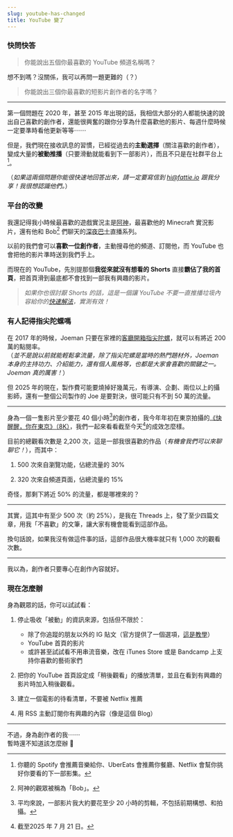 ```yaml
---
slug: youtube-has-changed
title: YouTube 變了
---
```

### 快問快答

> 你能說出五個你最喜歡的 YouTube 頻道名稱嗎？

想不到嗎？沒關係，我可以再問一題更難的（？）

> 你能說出三個你最喜歡的短影片創作者的名字嗎？

---

第一個問題在 2020 年，甚至 2015 年出現的話，我相信大部分的人都能快速的說出自己喜歡的創作者，還能很興奮的跟你分享為什麼喜歡他的影片、每週什麼時候一定要準時看他更新等等⋯⋯

但是，我們現在接收訊息的習慣，已經從過去的**主動選擇**（關注喜歡的創作者），變成大量的**被動推播**（只要滑動就能看到下一部影片），而且不只是在社群平台上[^1]。

（_如果這兩個問題你能很快速地回答出來，請一定要寫信到 hi@fattie.io 跟我分享！我很想認識他們。_）

### 平台的改變

我還記得我小時候最喜歡的遊戲實況主是[阿神](https://www.youtube.com/channel/UCnJEWsS5agXCkqIpyHC9Grg)，最喜歡他的 Minecraft 實況影片，還有他和 Bob[^2] 們聊天的[深夜巴士](https://youtube.com/playlist?list=PLtHA2VxfiZuUrny3w48hUQ9fGfsP_Bupm)直播系列。

以前的我們會可以**喜歡一位創作者**，主動搜尋他的頻道、訂閱他，而 YouTube 也會把他的影片準時送到我們手上。

而現在的 YouTube，先別提那個**我從來就沒有想看的 Shorts** 直接**霸佔了我的首頁**，把首頁滑到最底都不會找到一部我有興趣的影片。

> _如果你也很討厭 Shorts 的話，這是一個讓 YouTube 不要一直推播垃圾內容給你的[快速解法](https://youtu.be/ROaQW0-gKrg&t=69)，實測有效！_

### 有人記得指尖陀螺嗎

在 2017 年的時候，Joeman 只要在家裡的[客廳開箱指尖陀螺](https://youtu.be/g2MblLYAZyI?si=mavFcpgy-2gAkm0s)，就可以有將近 200 萬的點閱率。  
（_並不是說以前就能輕鬆拿流量，除了指尖陀螺是當時的熱門題材外，Joeman 本身的主持功力、介紹能力，還有個人風格等，也都是大家會喜歡的關鍵之一。Joeman 真的厲害！_）

但 2025 年的現在，製作費可能要燒掉好幾萬元，有導演、企劃、兩位以上的攝影師，還有一整個公司製作的 Joe 是要對決，很可能只有不到 50 萬的流量。

---

身為一個一隻影片至少要花 40 個小時[^3]的創作者，我今年年初在東京拍攝的[《快醒醒，你在東京》（8K）](https://youtu.be/JPtAAoyFNV8)，我們一起來看看截至今天[^4]的成效怎麼樣。

目前的總觀看次數是 2,200 次，這是一部我很喜歡的作品（_有機會我們可以來聊聊它！_），而其中：

1. 500 次來自瀏覽功能，佔總流量的 30%

2. 320 次來自頻道頁面，佔總流量的 15%

奇怪，那剩下將近 50% 的流量，都是哪裡來的？

---

其實，這其中有至少 500 次（約 25%），是我在 Threads 上，發了至少四篇文章，用我「不喜歡」的文筆，讓大家有機會能看到這部作品。

換句話說，如果我沒有做這件事的話，這部作品很大機率就只有 1,000 次的觀看次數。

---

我以為，創作者只要專心在創作內容就好。

### 現在怎麼辦

身為觀眾的話，你可以試試看：

1. 停止吸收「被動」的資訊來源，包括但不限於：

   - 除了你追蹤的朋友以外的 IG 貼文（官方提供了一個選項，[這是教學](https://help.instagram.com/423267105807548)）
   - YouTube 首頁的影片
   - 或許甚至試試看不用串流音樂，改在 iTunes Store 或是 Bandcamp 上支持你喜歡的藝術家們

2. 把你的 YouTube 首頁設定成「稍後觀看」的播放清單，並且在看到有興趣的影片時加入稍後觀看。

3. 建立一個電影的待看清單，不要被 Netflix 推薦

4. 用 RSS 主動訂閱你有興趣的內容（像是這個 Blog）

---

不過，身為創作者的我⋯⋯  
暫時還不知道該怎麼辦 🤔

[^1]: 你聽的 Spotify 會推薦音樂給你、UberEats 會推薦你餐廳、Netflix 會幫你挑好你要看的下一部影集。

[^2]: 阿神的觀眾被稱為「Bob」。

[^3]: 平均來說，一部影片我大約要花至少 20 小時的剪輯，不包括前期構想、和拍攝。

[^4]: 截至2025 年 7 月 21 日。